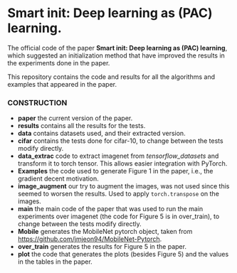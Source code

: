 # Smart init: Deep learning as (PAC) learning.
The official code of the paper **Smart init: Deep learning as (PAC) learning**,
which suggested an initialization method that have improved the results in the experiments done in the paper.

This repository contains the code and results for all the algorithms and examples that appeared in the paper.
### CONSTRUCTION
- **paper** the current version of the paper.
- **results** contains all the results for the tests.
- **data** contains datasets used, and their extracted version.
- **cifar** contains the tests done for cifar-10, to change between the tests modify directly.
- **data_extrac** code to extract imagenet from *tensorflow_datasets* and transform it to torch tensor. 
This allows easier integration with PyTorch.
- **Examples** the code used to generate Figure 1 in the paper, i.e., the gradient decent motivation.
- **image_augment** our try to augment the images, was not used since this seemed to worsen the results.
Used to apply `torch.transpose` on the images.
- **main** the main code of the paper that was used to run the main experiments over imagenet 
(the code for Figure 5 is in over_train), to change between the tests modify directly.
- **Mobile** generates the MobileNet pytorch object, taken from https://github.com/jmjeon94/MobileNet-Pytorch.
- **over_train** generates the results for Figure 5 in the paper.
- **plot** the code that generates the plots (besides Figure 5) and the values in the tables in the paper.


